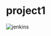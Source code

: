 # project1
![jenkins](https://github.com/user-attachments/assets/1d6022e8-f036-4df2-99fb-54176bd38c87)


